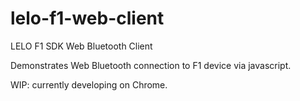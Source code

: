 # lelo-f1-web-client
LELO F1 SDK Web Bluetooth Client

Demonstrates Web Bluetooth connection to F1 device via javascript.

WIP: currently developing on Chrome.
